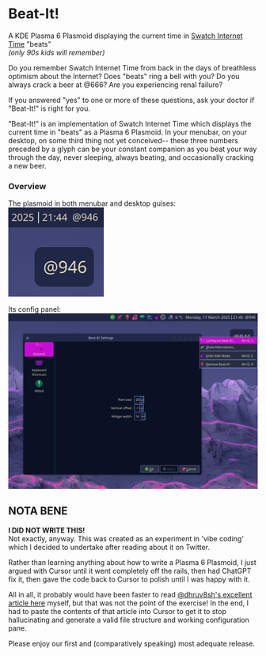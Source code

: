 # Beat-It!
A KDE Plasma 6 Plasmoid displaying the current time in [Swatch Internet Time](https://en.wikipedia.org/wiki/Swatch_Internet_Time) "beats"  
*(only 90s kids will remember)*  

Do you remember Swatch Internet Time from back in the days of breathless optimism about the Internet? Does "beats" ring a bell with you? Do you always crack a beer at @666? Are you experiencing renal failure?  

If you answered "yes" to one or more of these questions, ask your doctor if "Beat-It!" is right for you.  

"Beat-It!" is an implementation of Swatch Internet Time which displays the current time in "beats" as a Plasma 6 Plasmoid. In your menubar, on your desktop, on some third thing not yet conceived-- these three numbers preceded by a glyph can be your constant companion as you beat your way through the day, never sleeping, always beating, and occasionally cracking a new beer.  


### Overview
The plasmoid in both menubar and desktop guises:  
![the moid as it be](beat-it-screenshot.png)  

Its config panel:  
![config panel](configpanel.png)

## NOTA BENE  
**I DID NOT WRITE THIS!**  
Not exactly, anyway. This was created as an experiment in 'vibe coding' which I decided to undertake after reading about it on Twitter.

Rather than learning anything about how to write a Plasma 6 Plasmoid, I just argued with Cursor until it went completely off the rails, then had ChatGPT fix it, then gave the code back to Cursor to polish until I was happy with it.

All in all, it probably would have been faster to read [@dhruv8sh's excellent article here](https://medium.com/@dhruv8sh_34505/write-an-applet-for-plasma-6-0b8fd3a0334f) myself, but that was not the point of the exercise! In the end, I had to paste the contents of that article into Cursor to get it to stop hallucinating and generate a valid file structure and working configuration pane.

Please enjoy our first and (comparatively speaking) most adequate release.
